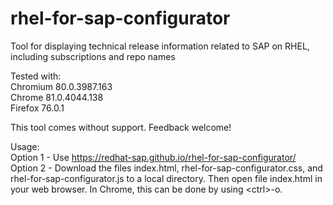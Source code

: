 # rhel-for-sap-configurator
Tool for displaying technical release information related to SAP on RHEL, including subscriptions and repo names

<p>
Tested with:<br>
Chromium 80.0.3987.163<br>
Chrome 81.0.4044.138<br>
Firefox 76.0.1<br>
</p>

<p>This tool comes without support. Feedback welcome!</p>

Usage:<br>
Option 1 - Use https://redhat-sap.github.io/rhel-for-sap-configurator/<br>
Option 2 - Download the files index.html, rhel-for-sap-configurator.css, and rhel-for-sap-configurator.js to a local directory. Then open file index.html in your web browser. In Chrome, this can be done by using &lt;ctrl&gt;-o.
